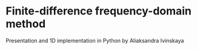 # Finite-difference frequency-domain method

Presentation and 1D implementation in Python by Aliaksandra Ivinskaya
